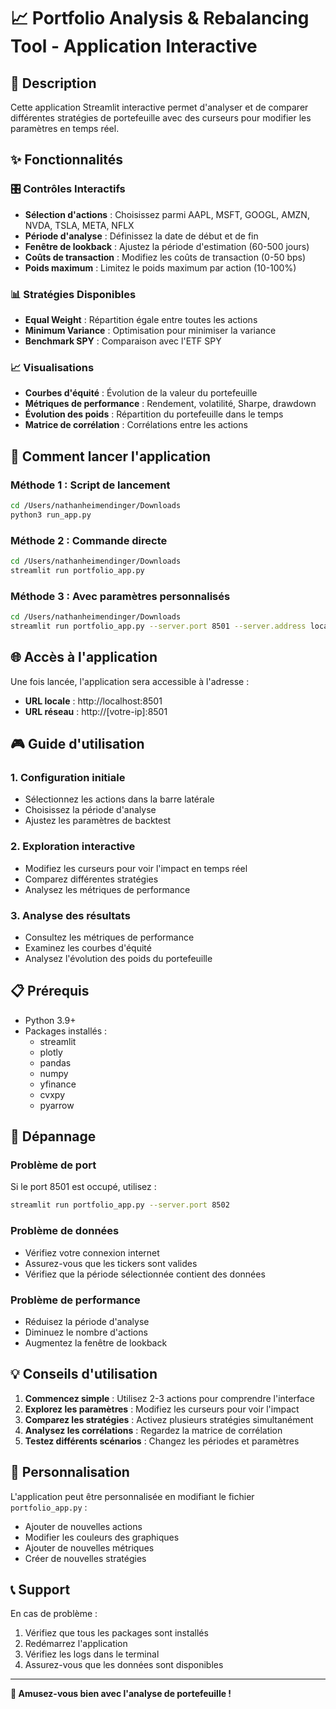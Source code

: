 # 📈 Portfolio Analysis & Rebalancing Tool - Application Interactive

## 🎯 Description

Cette application Streamlit interactive permet d'analyser et de comparer différentes stratégies de portefeuille avec des curseurs pour modifier les paramètres en temps réel.

## ✨ Fonctionnalités

### 🎛️ Contrôles Interactifs
- **Sélection d'actions** : Choisissez parmi AAPL, MSFT, GOOGL, AMZN, NVDA, TSLA, META, NFLX
- **Période d'analyse** : Définissez la date de début et de fin
- **Fenêtre de lookback** : Ajustez la période d'estimation (60-500 jours)
- **Coûts de transaction** : Modifiez les coûts de transaction (0-50 bps)
- **Poids maximum** : Limitez le poids maximum par action (10-100%)

### 📊 Stratégies Disponibles
- **Equal Weight** : Répartition égale entre toutes les actions
- **Minimum Variance** : Optimisation pour minimiser la variance
- **Benchmark SPY** : Comparaison avec l'ETF SPY

### 📈 Visualisations
- **Courbes d'équité** : Évolution de la valeur du portefeuille
- **Métriques de performance** : Rendement, volatilité, Sharpe, drawdown
- **Évolution des poids** : Répartition du portefeuille dans le temps
- **Matrice de corrélation** : Corrélations entre les actions

## 🚀 Comment lancer l'application

### Méthode 1 : Script de lancement
```bash
cd /Users/nathanheimendinger/Downloads
python3 run_app.py
```

### Méthode 2 : Commande directe
```bash
cd /Users/nathanheimendinger/Downloads
streamlit run portfolio_app.py
```

### Méthode 3 : Avec paramètres personnalisés
```bash
cd /Users/nathanheimendinger/Downloads
streamlit run portfolio_app.py --server.port 8501 --server.address localhost
```

## 🌐 Accès à l'application

Une fois lancée, l'application sera accessible à l'adresse :
- **URL locale** : http://localhost:8501
- **URL réseau** : http://[votre-ip]:8501

## 🎮 Guide d'utilisation

### 1. Configuration initiale
- Sélectionnez les actions dans la barre latérale
- Choisissez la période d'analyse
- Ajustez les paramètres de backtest

### 2. Exploration interactive
- Modifiez les curseurs pour voir l'impact en temps réel
- Comparez différentes stratégies
- Analysez les métriques de performance

### 3. Analyse des résultats
- Consultez les métriques de performance
- Examinez les courbes d'équité
- Analysez l'évolution des poids du portefeuille

## 📋 Prérequis

- Python 3.9+
- Packages installés :
  - streamlit
  - plotly
  - pandas
  - numpy
  - yfinance
  - cvxpy
  - pyarrow

## 🔧 Dépannage

### Problème de port
Si le port 8501 est occupé, utilisez :
```bash
streamlit run portfolio_app.py --server.port 8502
```

### Problème de données
- Vérifiez votre connexion internet
- Assurez-vous que les tickers sont valides
- Vérifiez que la période sélectionnée contient des données

### Problème de performance
- Réduisez la période d'analyse
- Diminuez le nombre d'actions
- Augmentez la fenêtre de lookback

## 💡 Conseils d'utilisation

1. **Commencez simple** : Utilisez 2-3 actions pour comprendre l'interface
2. **Explorez les paramètres** : Modifiez les curseurs pour voir l'impact
3. **Comparez les stratégies** : Activez plusieurs stratégies simultanément
4. **Analysez les corrélations** : Regardez la matrice de corrélation
5. **Testez différents scénarios** : Changez les périodes et paramètres

## 🎨 Personnalisation

L'application peut être personnalisée en modifiant le fichier `portfolio_app.py` :
- Ajouter de nouvelles actions
- Modifier les couleurs des graphiques
- Ajouter de nouvelles métriques
- Créer de nouvelles stratégies

## 📞 Support

En cas de problème :
1. Vérifiez que tous les packages sont installés
2. Redémarrez l'application
3. Vérifiez les logs dans le terminal
4. Assurez-vous que les données sont disponibles

---

**🎉 Amusez-vous bien avec l'analyse de portefeuille !**

